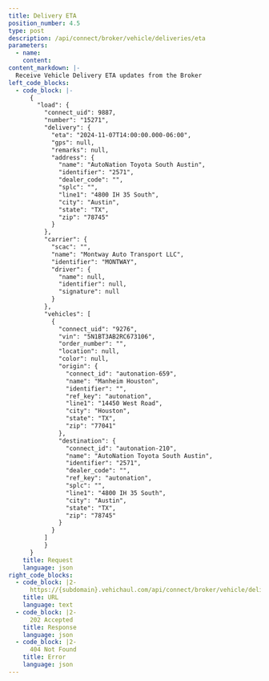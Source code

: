 ```yaml
---
title: Delivery ETA
position_number: 4.5
type: post
description: /api/connect/broker/vehicle/deliveries/eta
parameters:
  - name: 
    content: 
content_markdown: |-
  Receive Vehicle Delivery ETA updates from the Broker
left_code_blocks:
  - code_block: |-
      {
        "load": {
          "connect_uid": 9887,
          "number": "15271",
          "delivery": {
            "eta": "2024-11-07T14:00:00.000-06:00",
            "gps": null,
            "remarks": null,
            "address": {
              "name": "AutoNation Toyota South Austin",
              "identifier": "2571",
              "dealer_code": "",
              "splc": "",
              "line1": "4800 IH 35 South",
              "city": "Austin",
              "state": "TX",
              "zip": "78745"
            }
          },
          "carrier": {
            "scac": "",
            "name": "Montway Auto Transport LLC",
            "identifier": "MONTWAY",
            "driver": {
              "name": null,
              "identifier": null,
              "signature": null
            }
          },
          "vehicles": [
            {
              "connect_uid": "9276",
              "vin": "5N1BT3AB2RC673106",
              "order_number": "",
              "location": null,
              "color": null,
              "origin": {
                "connect_id": "autonation-659",
                "name": "Manheim Houston",
                "identifier": "",
                "ref_key": "autonation",
                "line1": "14450 West Road",
                "city": "Houston",
                "state": "TX",
                "zip": "77041"
              },
              "destination": {
                "connect_id": "autonation-210",
                "name": "AutoNation Toyota South Austin",
                "identifier": "2571",
                "dealer_code": "",
                "ref_key": "autonation",
                "splc": "",
                "line1": "4800 IH 35 South",
                "city": "Austin",
                "state": "TX",
                "zip": "78745"
              }
            }
          ]
          }
      } 
    title: Request
    language: json
right_code_blocks:
  - code_block: |2-
      https://{subdomain}.vehichaul.com/api/connect/broker/vehicle/delivery/eta
    title: URL
    language: text
  - code_block: |2-
      202 Accepted
    title: Response
    language: json
  - code_block: |2-
      404 Not Found
    title: Error
    language: json
---
```

